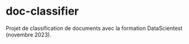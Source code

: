 # doc-classifier
Projet de classification de documents avec la formation DataScientest (novembre 2023).
